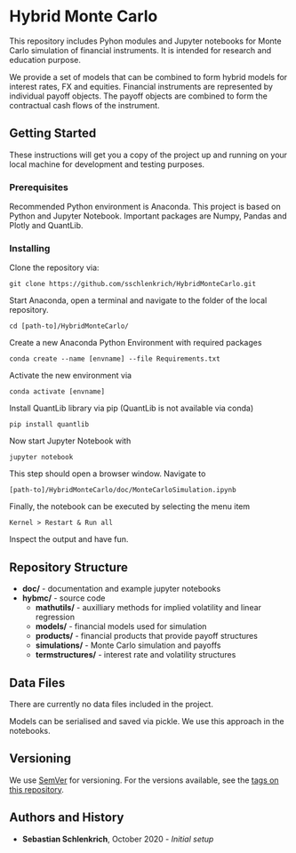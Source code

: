 # Hybrid Monte Carlo

This repository includes Pyhon modules and Jupyter notebooks for Monte Carlo simulation of financial instruments. It is intended for research and education purpose.

We provide a set of models that can be combined to form hybrid models for interest rates, FX and equities. Financial instruments are represented by individual payoff objects. The payoff objects are combined to form the contractual cash flows of the instrument.

## Getting Started

These instructions will get you a copy of the project up and running on your local machine for development and testing purposes.

### Prerequisites

Recommended Python environment is Anaconda. This project is based on Python and Jupyter Notebook. Important packages are Numpy, Pandas and Plotly and QuantLib.

### Installing

Clone the repository via:

```
git clone https://github.com/sschlenkrich/HybridMonteCarlo.git
```

Start Anaconda, open a terminal and navigate to the folder of the local repository.

```
cd [path-to]/HybridMonteCarlo/
```

Create a new Anaconda Python Environment with required packages 

```
conda create --name [envname] --file Requirements.txt
```

Activate the new environment via

```
conda activate [envname]
```

Install QuantLib library via pip (QuantLib is not available via conda)

```
pip install quantlib
```

Now start Jupyter Notebook with

```
jupyter notebook
```

This step should open a browser window. Navigate to

```
[path-to]/HybridMonteCarlo/doc/MonteCarloSimulation.ipynb
```

Finally, the notebook can be executed by selecting the menu item

```
Kernel > Restart & Run all
```

Inspect the output and have fun.

## Repository Structure

  -  **doc/** - documentation and example jupyter notebooks
  -  **hybmc/** - source code
       -  **mathutils/** - auxilliary methods for implied volatility and linear regression
       -  **models/** - financial models used for simulation
       -  **products/** - financial products that provide payoff structures
       -  **simulations/** - Monte Carlo simulation and payoffs
       -  **termstructures/** - interest rate and volatility structures

## Data Files

There are currently no data files included in the project.

Models can be serialised and saved via pickle. We use this approach in the notebooks.

## Versioning

We use [SemVer](http://semver.org/) for versioning. For the versions available, see the [tags on this repository](https://github.com/sschlenkrich/HybridMonteCarlo/tags). 

## Authors and History

* **Sebastian Schlenkrich**, October 2020 - *Initial setup*
